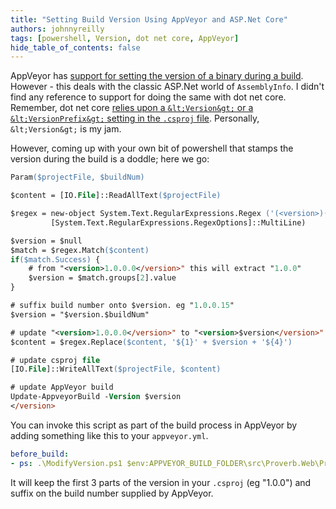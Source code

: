 ```yaml
---
title: "Setting Build Version Using AppVeyor and ASP.Net Core"
authors: johnnyreilly
tags: [powershell, Version, dot net core, AppVeyor]
hide_table_of_contents: false
---
```

AppVeyor has [support for setting the version of a binary during a build](https://www.appveyor.com/docs/build-configuration/#assemblyinfo-patching). However - this deals with the classic ASP.Net world of `AssemblyInfo`. I didn't find any reference to support for doing the same with dot net core. Remember, dot net core [relies upon a `&lt;Version&gt;` or a `&lt;VersionPrefix&gt;` setting in the `.csproj` file](https://docs.microsoft.com/en-us/dotnet/articles/core/tools/project-json-to-csproj#version). Personally, `&lt;Version&gt;` is my jam.

 However, coming up with your own bit of powershell that stamps the version during the build is a doddle; here we go:

```ps
Param($projectFile, $buildNum)

$content = [IO.File]::ReadAllText($projectFile)

$regex = new-object System.Text.RegularExpressions.Regex ('(<version>)([\d]+.[\d]+.[\d]+)(.[\d]+)(<\/Version>)', 
         [System.Text.RegularExpressions.RegexOptions]::MultiLine)

$version = $null
$match = $regex.Match($content)
if($match.Success) {
    # from "<version>1.0.0.0</version>" this will extract "1.0.0"
    $version = $match.groups[2].value
}

# suffix build number onto $version. eg "1.0.0.15"
$version = "$version.$buildNum"

# update "<version>1.0.0.0</version>" to "<version>$version</version>"
$content = $regex.Replace($content, '${1}' + $version + '${4}')

# update csproj file
[IO.File]::WriteAllText($projectFile, $content)

# update AppVeyor build
Update-AppveyorBuild -Version $version
</version>
```

You can invoke this script as part of the build process in AppVeyor by adding something like this to your `appveyor.yml`.

```yml
before_build:
- ps: .\ModifyVersion.ps1 $env:APPVEYOR_BUILD_FOLDER\src\Proverb.Web\Proverb.Web.csproj $env:APPVEYOR_BUILD_NUMBER
```

It will keep the first 3 parts of the version in your `.csproj` (eg "1.0.0") and suffix on the build number supplied by AppVeyor.


